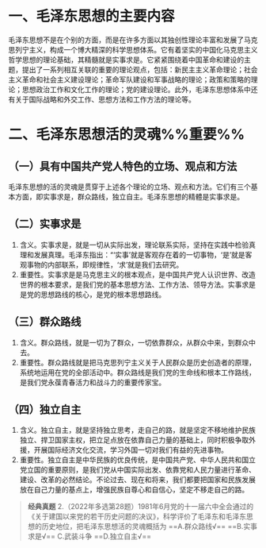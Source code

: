 # 一、毛泽东思想的主要内容
毛泽东思想不是在个别的方面，而是在许多方面以其独创性理论丰富和发展了马克思列宁主义，构成一个博大精深的科学思想体系。它有着坚实的中国化马克思主义哲学思想的理论基础，其精髓就是实事求是。它紧紧围绕着中国革命和建设的主题，提出了一系列相互关联的重要的理论观点，包括：新民主主义革命理论；社会主义革命和社会主义建设理论；革命军队建设和军事战略的理论；政策和策略的理论；思想政治工作和文化工作的理论；党的建设理论。此外，毛泽东思想体系中还有关于国际战略和外交工作、思想方法和工作方法的理论等。
# 二、毛泽东思想活的灵魂%%重要%%
## （一）具有中国共产党人特色的立场、观点和方法
毛泽东思想的活的灵魂是贯穿于上述各个理论的立场、观点和方法。它们有三个基本方面，即实事求是，群众路线，独立自主。毛泽东思想的精體是实事求是。
## （二）实事求是
1. 含义。实事求是，就是一切从实际出发，理论联系实际，坚持在实践中检验真理和发展真理。毛泽东指出：“‘实事’就是客观存在着的一切事物，‘是’就是客观事物的内部联系，即规律性，‘求’就是我们去研究。
2. 重要性。实事求是是马克思主义的根本观点，是中国共产党人认识世界、改造世界的根本要求，是我们党的基本思想方法、工作方法、领导方法。实事求是是党的思想路线的核心，是党的根本思想路线。
## （三）群众路线
1. 含义。群众路线，就是一切为了群众，一切依靠群众，从群众中来，到群众中去。
2. 重要性。群众路线就是把马克思列宁主义关于人民群众是历史创造者的原理，系统地运用在党的全部活动中。群众路线是我们党的生命线和根本工作路线，是我们党永葆青春活力和战斗力的重要传家宝。
## （四）独立自主
1. 含义。独立自主，就是坚持独立思考，走自己的路，就是坚定不移地维护民族独立、捍卫国家主权，把立足点放在依靠自己力量的基础上，同时积极争取外援，开展国际经济文化交流，学习外国一切对我们有益的先进事物。
2. 重要性。独立自主是中华民族的优良传统，是中国共产党、中华人民共和国立党立国的重要原则，是我们党从中国实际出发、依靠党和人民力量进行革命、建设、改革的必然结论。不论过去、现在和将来，我们都要把国家和民族发展放在自己力量的基点上，增强民族自尊心和自信心，坚定不移走自己的路。

>**经典真题**
2.（2022年多选第28题）1981年6月党的十一届六中全会通过的《关于建国以来党的若干历史问题的决议》，科学评价了毛泽东和毛泽东思想的历史地位，把毛泽东思想活的灵魂概括为
==A.群众路线√==
==B.实事求是√==
C.武装斗争
==D.独立自主√==